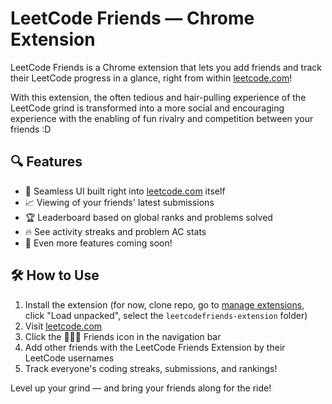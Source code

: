 # LeetCode Friends — Chrome Extension

LeetCode Friends is a Chrome extension that lets you add friends and track their LeetCode progress in a glance, right from within [leetcode.com](https://leetcode.com)! 

With this extension, the often tedious and hair-pulling experience of the LeetCode grind is transformed into a more social and encouraging experience with the enabling of fun rivalry and competition between your friends :D

## 🔍 Features

- 🥶 Seamless UI built right into [leetcode.com](https://leetcode.com) itself
- 📈 Viewing of your friends' latest submissions
- 🏆 Leaderboard based on global ranks and problems solved
- 🔥 See activity streaks and problem AC stats
- 👹 Even more features coming soon!

## 🛠️ How to Use

1. Install the extension (for now, clone repo, go to [manage extensions](chrome://extensions/), click "Load unpacked", select the `leetcodefriends-extension` folder)
2. Visit [leetcode.com](https://leetcode.com)
3. Click the 🧑‍🤝‍🧑 Friends icon in the navigation bar
4. Add other friends with the LeetCode Friends Extension by their LeetCode usernames
5. Track everyone's coding streaks, submissions, and rankings!

Level up your grind — and bring your friends along for the ride!
